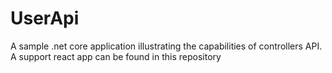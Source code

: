 # UserApi

A sample .net core application illustrating the capabilities of controllers API. A support react app can be found in this repository
